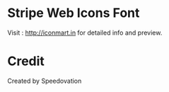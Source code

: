 Stripe Web Icons Font
==============

Visit : http://iconmart.in for detailed info and preview.


Credit
==============
Created by Speedovation
